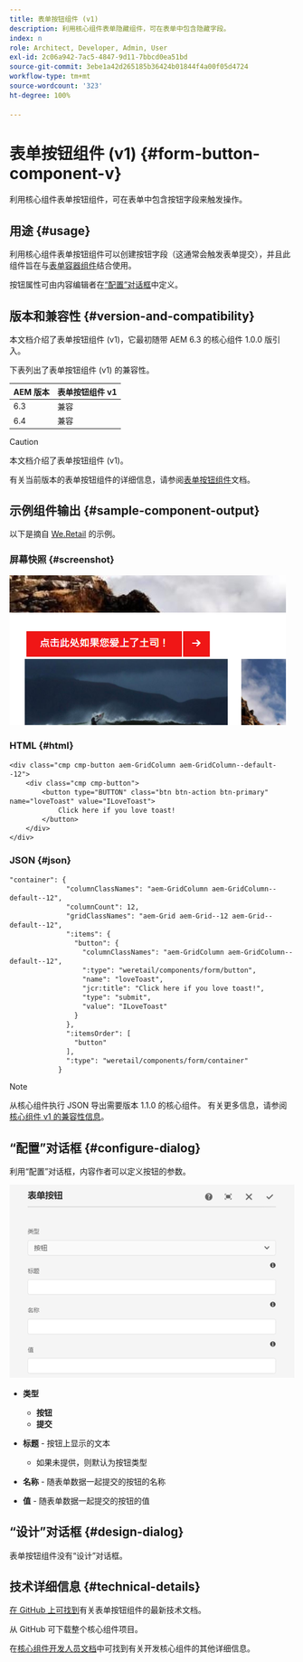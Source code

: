 ```yaml
---
title: 表单按钮组件 (v1)
description: 利用核心组件表单隐藏组件，可在表单中包含隐藏字段。
index: n
role: Architect, Developer, Admin, User
exl-id: 2c06a942-7ac5-4847-9d11-7bbcd0ea51bd
source-git-commit: 3ebe1a42d265185b36424b01844f4a00f05d4724
workflow-type: tm+mt
source-wordcount: '323'
ht-degree: 100%

---
```


# 表单按钮组件 (v1) {#form-button-component-v}

利用核心组件表单按钮组件，可在表单中包含按钮字段来触发操作。

## 用途 {#usage}

利用核心组件表单按钮组件可以创建按钮字段（这通常会触发表单提交），并且此组件旨在与[表单容器组件](form-container-v1.md)结合使用。

按钮属性可由内容编辑者在[“配置”对话框](#configure-dialog)中定义。

## 版本和兼容性 {#version-and-compatibility}

本文档介绍了表单按钮组件 (v1)，它最初随带 AEM 6.3 的核心组件 1.0.0 版引入。

下表列出了表单按钮组件 (v1) 的兼容性。

| AEM 版本 | 表单按钮组件 v1 |
|--- |--- |
| 6.3 | 兼容 |
| 6.4 | 兼容 |

>[!CAUTION]
>
>本文档介绍了表单按钮组件 (v1)。
>
>有关当前版本的表单按钮组件的详细信息，请参阅[表单按钮组件](/help/components/forms/form-button.md)文档。

## 示例组件输出 {#sample-component-output}

以下是摘自 [We.Retail](https://helpx.adobe.com/cn/experience-manager/6-4/sites/developing/using/we-retail.html) 的示例。

### 屏幕快照 {#screenshot}

![](/help/assets/chlimage_1-48.png)

### HTML {#html}

```
<div class="cmp cmp-button aem-GridColumn aem-GridColumn--default--12">
    <div class="cmp cmp-button">
        <button type="BUTTON" class="btn btn-action btn-primary" name="loveToast" value="ILoveToast">
            Click here if you love toast!
        </button>
    </div>
</div>
```

### JSON {#json}

```
"container": {
              "columnClassNames": "aem-GridColumn aem-GridColumn--default--12",
              "columnCount": 12,
              "gridClassNames": "aem-Grid aem-Grid--12 aem-Grid--default--12",
              ":items": {
                "button": {
                  "columnClassNames": "aem-GridColumn aem-GridColumn--default--12",
                  ":type": "weretail/components/form/button",
                  "name": "loveToast",
                  "jcr:title": "Click here if you love toast!",
                  "type": "submit",
                  "value": "ILoveToast"
                }
              },
              ":itemsOrder": [
                "button"
              ],
              ":type": "weretail/components/form/container"
            }
```

>[!NOTE]
>
>从核心组件执行 JSON 导出需要版本 1.1.0 的核心组件。 有关更多信息，请参阅[核心组件 v1 的兼容性信息](/help/versions.md)。

## “配置”对话框 {#configure-dialog}

利用“配置”对话框，内容作者可以定义按钮的参数。

![](/help/assets/chlimage_1-49.png)

* **类型**
   * **按钮**
   * **提交**

* **标题** - 按钮上显示的文本
   * 如果未提供，则默认为按钮类型

* **名称** - 随表单数据一起提交的按钮的名称
* **值** - 随表单数据一起提交的按钮的值

## “设计”对话框 {#design-dialog}

表单按钮组件没有“设计”对话框。

## 技术详细信息 {#technical-details}

[在 GitHub 上可找到](https://github.com/adobe/aem-core-wcm-components/tree/master/content/src/content/jcr_root/apps/core/wcm/components/form/button/v1/button)有关表单按钮组件的最新技术文档。

从 GitHub 可下载整个核心组件项目。

在[核心组件开发人员文档](/help/developing/overview.md)中可找到有关开发核心组件的其他详细信息。
